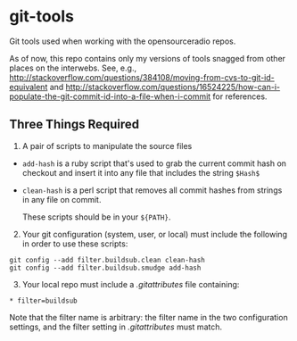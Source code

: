 # git-tools
Git tools used when working with the opensourceradio repos.

As of now, this repo contains only my versions of tools snagged from other places on the interwebs. See, e.g., http://stackoverflow.com/questions/384108/moving-from-cvs-to-git-id-equivalent and http://stackoverflow.com/questions/16524225/how-can-i-populate-the-git-commit-id-into-a-file-when-i-commit for references.

## Three Things Required

1. A pair of scripts to manipulate the source files

* `add-hash` is a ruby script that's used to grab the current commit hash on checkout and insert it into any file that includes the string `$Hash$`
* `clean-hash` is a perl script that removes all commit hashes from strings in any file on commit.

  These scripts should be in your `${PATH}`.

2. Your git configuration (system, user, or local) must include the following in order to use these scripts:

```
git config --add filter.buildsub.clean clean-hash
git config --add filter.buildsub.smudge add-hash
```

3. Your local repo must include a _.gitattributes_ file containing:
```
* filter=buildsub
```

Note that the filter name is arbitrary: the filter name in the two configuration settings, and the filter setting in _.gitattributes_ must match.

